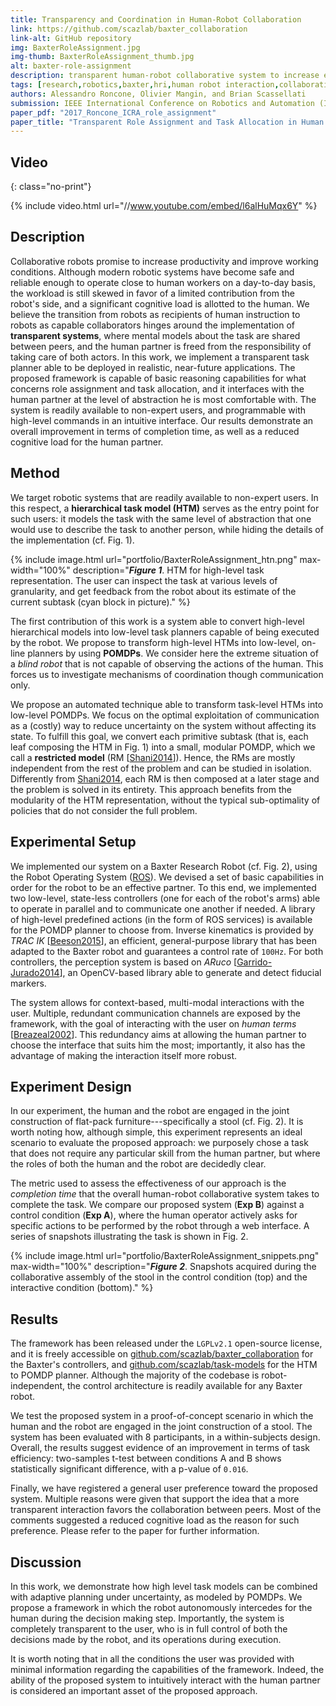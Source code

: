 ```yaml
---
title: Transparency and Coordination in Human-Robot Collaboration
link: https://github.com/scazlab/baxter_collaboration
link-alt: GitHub repository
img: BaxterRoleAssignment.jpg
img-thumb: BaxterRoleAssignment_thumb.jpg
alt: baxter-role-assignment
description: transparent human-robot collaborative system to increase efficiency in small and medium manufacturing
tags: [research,robotics,baxter,hri,human robot interaction,collaborative manufacturing,human robot collaboration,advanced manufacturing,open source,github]
authors: Alessandro Roncone, Olivier Mangin, and Brian Scassellati
submission: IEEE International Conference on Robotics and Automation (ICRA2014), Singapore, May 29-June 3, 2017
paper_pdf: "2017_Roncone_ICRA_role_assignment"
paper_title: "Transparent Role Assignment and Task Allocation in Human Robot Collaboration"
---
```


## Video
{: class="no-print"}

{% include video.html url="//www.youtube.com/embed/l6alHuMqx6Y" %}

## Description

Collaborative robots promise to increase productivity and improve working conditions.
Although modern robotic systems have become safe and reliable enough to operate close to human workers on a day-to-day basis, the workload is still skewed in favor of a limited contribution from the robot's side, and a significant cognitive load is allotted to the human.
We believe the transition from robots as recipients of human instruction to robots as capable collaborators hinges around the implementation of **transparent systems**, where mental models about the task are shared between peers, and the human partner is freed from the responsibility of taking care of both actors.
In this work, we implement a transparent task planner able to be deployed in realistic, near-future applications. The proposed framework is capable of basic reasoning capabilities for what concerns role assignment and task allocation, and it interfaces with the human partner at the level of abstraction he is most comfortable with. The system is readily available to non-expert users, and programmable with high-level commands in an intuitive interface. Our results demonstrate an overall improvement in terms of completion time, as well as a reduced cognitive load for the human partner.

## Method

We target robotic systems that are readily available to non-expert users. In this respect, a **hierarchical task model (HTM)** serves as the entry point for such users: it models the task with the same level of abstraction that one would use to describe the task to another person, while hiding the details of the implementation (cf. Fig. 1).

{% include image.html url="portfolio/BaxterRoleAssignment_htn.png" max-width="100%" description="<b><i>Figure 1</i></b>. HTM for high-level task representation. The user can inspect the task at various levels of granularity, and get feedback from the robot about its estimate of the current subtask (cyan block in picture)." %}

The first contribution of this work is a system able to convert high-level hierarchical models into low-level task planners capable of being executed by the robot. We propose to transform high-level HTMs into low-level, on-line planners by using **POMDPs**.
We consider here the extreme situation of a *blind robot* that is not capable of observing the actions of the human. This forces us to investigate mechanisms of coordination  though communication only.

We propose an automated technique able to transform task-level HTMs into low-level POMDPs. We focus on the optimal exploitation of communication as a (costly) way to reduce uncertainty on the system without affecting its state.
To fulfill this goal, we convert each primitive subtask (that is, each leaf composing the HTM in Fig. 1) into a small, modular POMDP, which we call a **restricted model** (RM [[Shani2014](http://ieeexplore.ieee.org/document/6494590/)]). Hence, the RMs are mostly independent from the rest of the problem and can be studied in isolation. Differently from [Shani2014](http://ieeexplore.ieee.org/document/6494590/), each RM is then composed at a later stage and the problem is solved in its entirety. This approach benefits from the modularity of the HTM representation, without the typical sub-optimality of policies that do not consider the full problem.

## Experimental Setup

We implemented our system on a Baxter Research Robot (cf. Fig. 2), using the Robot Operating System ([ROS](http://www.ros.org)). We devised a set of basic capabilities in order for the robot to be an effective partner. To this end, we implemented two low-level, state-less controllers (one for each of the robot's arms) able to operate in parallel and to communicate one another if needed.
A library of high-level predefined actions (in the form of ROS services) is available for the POMDP planner to choose from. Inverse kinematics is provided by _TRAC IK_ [[Beeson2015](http://ieeexplore.ieee.org/document/7363472/)], an efficient, general-purpose library that has been adapted to the Baxter robot and guarantees a control rate of `100Hz`.
For both controllers, the perception system is based on _ARuco_ [[Garrido-Jurado2014](http://www.sciencedirect.com/science/article/pii/S0031320314000235)], an OpenCV-based library able to generate and detect fiducial markers.

The system allows for context-based, multi-modal interactions with the user. Multiple, redundant communication channels are exposed by the framework, with the goal of interacting with the user on _human terms_ [[Breazeal2002](http://dlia.ir/Scientific/e_book/Technology/Engineering_Civil_Engineering_(General)/TA_166_167_Human_Engineering_/020286.pdf)]. This redundancy aims at allowing the human partner to choose the interface that suits him the most; importantly, it also has the advantage of making the interaction itself more robust.

## Experiment Design

In our experiment, the human and the robot are engaged in the joint construction of flat-pack furniture---specifically a stool (cf. Fig. 2).
It is worth noting how, although simple, this experiment represents an ideal scenario to evaluate the proposed approach: we purposely chose a task that does not require any particular skill from the human partner, but where the roles of both the human and the robot are decidedly clear.

The metric used to assess the effectiveness of our approach is the _completion time_ that the overall human-robot collaborative system takes to complete the task. We compare our proposed system (**Exp B**) against a control condition (**Exp A**), where the human operator actively asks for specific actions to be performed by the robot through a web interface.
A series of snapshots illustrating the task is shown in Fig. 2.

{% include image.html url="portfolio/BaxterRoleAssignment_snippets.png" max-width="100%" description="<b><i>Figure 2</i></b>. Snapshots acquired during the collaborative assembly of the stool in the control condition (top) and the interactive condition (bottom)." %}

## Results

The framework has been released under the `LGPLv2.1` open-source license, and it is freely accessible on [github.com/scazlab/baxter_collaboration](https://github.com/scazlab/baxter_collaboration) for the Baxter's controllers, and [github.com/scazlab/task-models](https://github.com/scazlab/task-models) for the HTM to POMDP planner.
Although the majority of the codebase is robot-independent, the control architecture is readily available for any Baxter robot.

We test the proposed system in a proof-of-concept scenario in which the human and the robot are engaged in the joint construction of a stool. The system has been evaluated with 8 participants, in a within-subjects design.
Overall, the results suggest evidence of an improvement in terms of task efficiency: two-samples t-test between conditions A and B shows statistically significant difference, with a p-value of `0.016`.

Finally, we have registered a general user preference toward the proposed system. Multiple reasons were given that support the idea that a more transparent interaction favors the collaboration between peers. Most of the comments suggested a reduced cognitive load as the reason for such preference. Please refer to the paper for further information.

## Discussion

In this work, we demonstrate how high level task models can be combined with adaptive planning under uncertainty, as modeled by POMDPs. We propose a framework in which the robot autonomously intercedes for the human during the decision making step. Importantly, the system is completely transparent to the user, who is in full control of both the decisions made by the robot, and its operations during execution.

It is worth noting that in all the conditions the user was provided with minimal information regarding the capabilities of the framework. Indeed, the ability of the proposed system to intuitively interact with the human partner is considered an important asset of the proposed approach.
